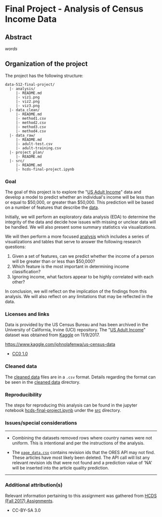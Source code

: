 # Final Project - Analysis of Census Income Data

## Abstract

_words_

## Organization of the project

The project has the following structure:

```
data-512-final-project/
  |- analysis/
     |- README.md
     |- viz1.png
     |- viz2.png
     |- viz3.png
  |- data_clean/
     |- README.md
     |- method1.csv
     |- method2.csv
     |- method3.csv
     |- method4.csv
  |- data_raw/
     |- README.md
     |- adult-test.csv
     |- adult-training.csv
  |- project_plan/
  	 |- README.md
  |- src/
     |- README.md
     |- hcds-final-project.ipynb
```

### Goal

The goal of this project is to explore the "[US Adult Income](https://www.kaggle.com/johnolafenwa/us-census-data)" data and develop a model to predict whether an individual's income will be less than or equal to $50,000, or greater than $50,000. This prediction will be based on a number of features that describe the [data](/data_raw).

Initially, we will perform an exploratory data analysis (EDA) to determine the integrity of the data and decide how issues with missing or unclear data will be handled. We will also present some summary statistics via visualizations.

We will then perform a more focused [analysis](/analysis) which includes a series of visualizations and tables that serve to answer the following research questions:

1. Given a set of features, can we predict whether the income of a person will be greater than or less than $50,000?
2. Which feature is the most important in determining income classification?
3. Ignoring income, what factors appear to be highly correlated with each other?

In conclusion, we will reflect on the implication of the findings from this analysis. We will also reflect on any limitations that may be reflected in the data.

### Licenses and links

Data is provided by the US Census Bureau and has been archived in the University of California, Irvine (UCI) repository. The "[US Adult Income](https://www.kaggle.com/johnolafenwa/us-census-data)" dataset was obtained from [Kaggle](https://www.kaggle.com) on 11/9/2017.

https://www.kaggle.com/johnolafenwa/us-census-data

- [CC0 1.0](https://creativecommons.org/publicdomain/zero/1.0)

### Cleaned data

The [cleaned data](/data_clean) files are in a `.csv` format. Details regarding the format can be seen in the [cleaned data](/data_clean) directory.

### Reproducibility

The steps for reproducing this analysis can be found in the jupyter notebook [hcds-final-project.ipynb](/src/hcds-final-project.ipynb) under the [src](/src) directory.

### Issues/special considerations

---------------
- Combining the datasets removed rows where country names were not uniform. This is intentional and per the instructions of the analysis.

- The [`page_data.csv`](/data_raw) contains revision ids that the ORES API may not find. These articles have most likely been deleted. The API call will list any relevant revision ids that were not found and a prediction value of 'NA' will be inserted into the article quality prediction.
---------------

### Additional attribution(s)

Relevant information pertaining to this assignment was gathered from [HCDS (Fall 2017) Assignments](https://wiki.communitydata.cc/HCDS_(Fall_2017)/Assignments#A6:_Final_project_report).

- CC-BY-SA 3.0